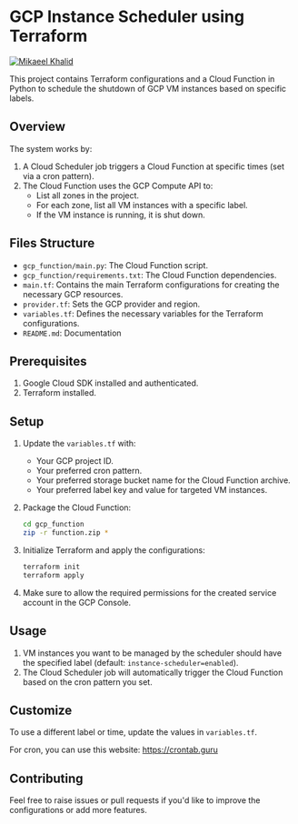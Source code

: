 # GCP Instance Scheduler using Terraform

[![Mikaeel Khalid](https://badgen.now.sh/badge/by/mikaeelkhalid/purple)](https://github.com/mikaeelkhalid)

This project contains Terraform configurations and a Cloud Function in Python to schedule the shutdown of GCP VM instances based on specific labels.

## Overview

The system works by:

1. A Cloud Scheduler job triggers a Cloud Function at specific times (set via a cron pattern).
2. The Cloud Function uses the GCP Compute API to:
   - List all zones in the project.
   - For each zone, list all VM instances with a specific label.
   - If the VM instance is running, it is shut down.

## Files Structure

- `gcp_function/main.py`: The Cloud Function script.
- `gcp_function/requirements.txt`: The Cloud Function dependencies.
- `main.tf`: Contains the main Terraform configurations for creating the necessary GCP resources.
- `provider.tf`: Sets the GCP provider and region.
- `variables.tf`: Defines the necessary variables for the Terraform configurations.
- `README.md`: Documentation

## Prerequisites

1. Google Cloud SDK installed and authenticated.
2. Terraform installed.

## Setup

1. Update the `variables.tf` with:

   - Your GCP project ID.
   - Your preferred cron pattern.
   - Your preferred storage bucket name for the Cloud Function archive.
   - Your preferred label key and value for targeted VM instances.

2. Package the Cloud Function:

   ```bash
   cd gcp_function
   zip -r function.zip *
   ```

3. Initialize Terraform and apply the configurations:

   ```bash
   terraform init
   terraform apply
   ```

4. Make sure to allow the required permissions for the created service account in the GCP Console.

## Usage

1. VM instances you want to be managed by the scheduler should have the specified label (default: `instance-scheduler=enabled`).
2. The Cloud Scheduler job will automatically trigger the Cloud Function based on the cron pattern you set.

## Customize

To use a different label or time, update the values in `variables.tf`.

For cron, you can use this website: https://crontab.guru

## Contributing

Feel free to raise issues or pull requests if you'd like to improve the configurations or add more features.


